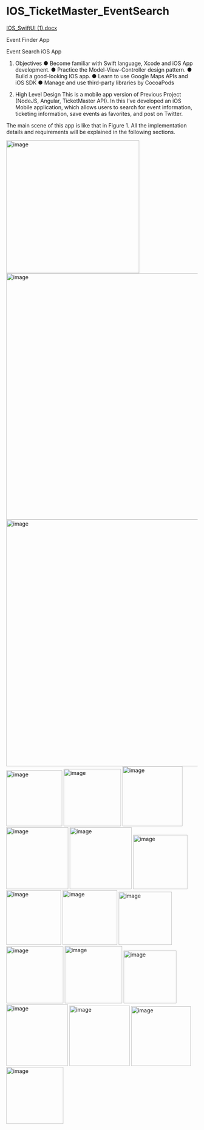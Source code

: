 # IOS_TicketMaster_EventSearch
[IOS_SwiftUI (1).docx](https://github.com/koushikreddykonda/IOS_TicketMaster_EventSearch/files/12555449/IOS_SwiftUI.1.docx)













 


Event Finder App
 
Event Search iOS App



1.	Objectives
●	Become familiar with Swift language, Xcode and iOS App development.
●	Practice the Model-View-Controller design pattern.
●	Build a good-looking IOS app.
●	Learn to use Google Maps APIs and iOS SDK
●	Manage and use third-party libraries by CocoaPods

2.	High Level Design
This is a mobile app version of Previous Project (NodeJS, Angular, TicketMaster API). In this I’ve developed an iOS Mobile application, which allows users to search for event information, ticketing information, save events as favorites, and post on Twitter. 

The main scene of this app is like that in Figure 1. All the implementation details and requirements will be explained in the following sections.
 
 

<img width="350" alt="image" src="https://github.com/koushikreddykonda/IOS_TicketMaster_EventSearch/assets/122440945/72069bf1-7876-4ac4-b1d5-4145c5923458">


<img width="650" alt="image" src="https://github.com/koushikreddykonda/IOS_TicketMaster_EventSearch/assets/122440945/15e970a4-db22-4039-8c50-74c173804fe6">

<img width="650" alt="image" src="https://github.com/koushikreddykonda/IOS_TicketMaster_EventSearch/assets/122440945/6beb313d-0fbf-46b4-96e9-4ee225234d76">

<img width="147" alt="image" src="https://github.com/koushikreddykonda/IOS_TicketMaster_EventSearch/assets/122440945/cd3a646e-e90c-412c-b86b-cd4a7a908db3">

<img width="151" alt="image" src="https://github.com/koushikreddykonda/IOS_TicketMaster_EventSearch/assets/122440945/87a5023a-7641-426e-8efe-18da57c56187">

<img width="158" alt="image" src="https://github.com/koushikreddykonda/IOS_TicketMaster_EventSearch/assets/122440945/f351031f-0a42-408d-8e97-45d8bab563bc">

<img width="163" alt="image" src="https://github.com/koushikreddykonda/IOS_TicketMaster_EventSearch/assets/122440945/1fdf520d-772a-42a0-a25f-76e556b05220">

<img width="163" alt="image" src="https://github.com/koushikreddykonda/IOS_TicketMaster_EventSearch/assets/122440945/6a5c9303-6e55-449c-84a5-b72bdaa2e4ed">

<img width="143" alt="image" src="https://github.com/koushikreddykonda/IOS_TicketMaster_EventSearch/assets/122440945/fc0c5b8c-c11f-431c-bbb9-96a936912fb9">

<img width="144" alt="image" src="https://github.com/koushikreddykonda/IOS_TicketMaster_EventSearch/assets/122440945/916de793-7c66-4820-a8a6-bd3c78a99d08">

<img width="144" alt="image" src="https://github.com/koushikreddykonda/IOS_TicketMaster_EventSearch/assets/122440945/ee62c97c-07e4-45b6-a2a2-be81b6913083">

<img width="140" alt="image" src="https://github.com/koushikreddykonda/IOS_TicketMaster_EventSearch/assets/122440945/a915beeb-26df-4aea-bd57-22fe36f8b5be">

<img width="150" alt="image" src="https://github.com/koushikreddykonda/IOS_TicketMaster_EventSearch/assets/122440945/0c9e0e87-28be-4c89-be25-de8411c86c63">

<img width="151" alt="image" src="https://github.com/koushikreddykonda/IOS_TicketMaster_EventSearch/assets/122440945/56144c63-a79c-4e8b-9209-a59b1c716099">

<img width="139" alt="image" src="https://github.com/koushikreddykonda/IOS_TicketMaster_EventSearch/assets/122440945/d26e8b46-cebb-49f7-b60b-9b1cdb7baabd">

<img width="162" alt="image" src="https://github.com/koushikreddykonda/IOS_TicketMaster_EventSearch/assets/122440945/ef18e001-da61-4092-b527-d33191716917">

<img width="159" alt="image" src="https://github.com/koushikreddykonda/IOS_TicketMaster_EventSearch/assets/122440945/6ef08eb1-c622-454a-b989-af5a7379b3ee">

<img width="157" alt="image" src="https://github.com/koushikreddykonda/IOS_TicketMaster_EventSearch/assets/122440945/91ad4d86-7bda-44ca-be6c-351b1d2dbfca">

<img width="150" alt="image" src="https://github.com/koushikreddykonda/IOS_TicketMaster_EventSearch/assets/122440945/40f72b7c-22f2-4089-83ce-5e9c5ac0e6f7">

















